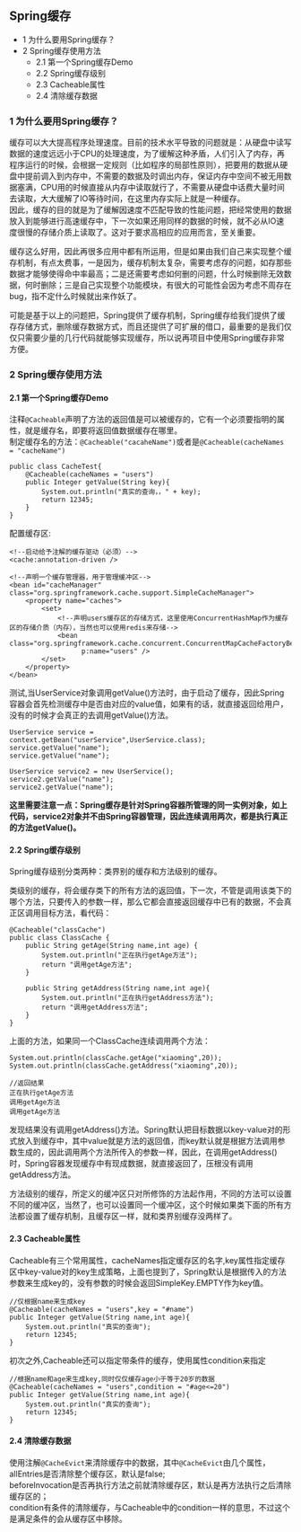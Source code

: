 ## Spring缓存

<!-- MarkdownTOC -->

- 1 为什么要用Spring缓存？
- 2 Spring缓存使用方法
	- 2.1 第一个Spring缓存Demo
	- 2.2 Spring缓存级别
	- 2.3 Cacheable属性
	- 2.4 清除缓存数据

<!-- /MarkdownTOC -->


### 1 为什么要用Spring缓存？
缓存可以大大提高程序处理速度。目前的技术水平导致的问题就是：从硬盘中读写数据的速度远远小于CPU的处理速度，为了缓解这种矛盾，人们引入了内存，再程序运行的时候，会根据一定规则（比如程序的局部性原则），把要用的数据从硬盘中提前调入到内存中，不需要的数据及时调出内存，保证内存中空间不被无用数据塞满，CPU用的时候直接从内存中读取就行了，不需要从硬盘中话费大量时间去读取，大大缓解了IO等待时间，在这里内存实际上就是一种缓存。  
因此，缓存的目的就是为了缓解因速度不匹配导致的性能问题，把经常使用的数据放入到能够进行高速缓存中，下一次如果还用同样的数据的时候，就不必从IO速度很慢的存储介质上读取了。这对于要求高相应的应用而言，至关重要。

缓存这么好用，因此再很多应用中都有所运用，但是如果由我们自己来实现整个缓存机制，有点太费事，一是因为，缓存机制太复杂，需要考虑存的问题，如存那些数据才能够使得命中率最高；二是还需要考虑如何删的问题，什么时候删除无效数据，何时删除；三是自己实现整个功能模块，有很大的可能性会因为考虑不周存在bug，指不定什么时候就出来作妖了。

可能是基于以上的问题把，Spring提供了缓存机制，Spring缓存给我们提供了缓存存储方式，删除缓存数据方式，而且还提供了可扩展的借口，最重要的是我们仅仅只需要少量的几行代码就能够实现缓存，所以说再项目中使用Spring缓存非常方便。

### 2 Spring缓存使用方法

#### 2.1 第一个Spring缓存Demo
注释`@Cacheable`声明了方法的返回值是可以被缓存的，它有一个必须要指明的属性，就是缓存名，即要将返回值数据缓存在哪里。  
制定缓存名的方法：`@Cacheable("cacaheName")`或者是`@Cacheable(cacheNames = "cacheName")`
```
public class CacheTest{
	@Cacheable(cacheNames = "users")
    public Integer getValue(String key){
        System.out.println("真实的查询，，" + key);
        return 12345;
    }
}
```
配置缓存区:
```
<!--启动给予注解的缓存驱动（必须）-->
<cache:annotation-driven />

<!--声明一个缓存管理器，用于管理缓冲区-->
<bean id="cacheManager" class="org.springframework.cache.support.SimpleCacheManager">
    <property name="caches">
        <set>
        	<!--声明users缓存区的存储方式，这里使用ConcurrentHashMap作为缓存区的存储介质（内存），当然也可以使用redis来存储-->
            <bean class="org.springframework.cache.concurrent.ConcurrentMapCacheFactoryBean"
                  p:name="users" />
        </set>
    </property>
</bean>
```
测试,当UserService对象调用getValue()方法时，由于启动了缓存，因此Spring容器会首先检测缓存中是否由对应的value值，如果有的话，就直接返回给用户，没有的时候才会真正的去调用getValue()方法。
```
UserService service = context.getBean("userService",UserService.class);
service.getValue("name"); 
service.getValue("name");

UserService service2 = new UserService();
service2.getValue("name");
service2.getValue("name");
```
**这里需要注意一点：Spring缓存是针对Spring容器所管理的同一实例对象，如上代码，service2对象并不由Spring容器管理，因此连续调用两次，都是执行真正的方法getValue()。**
#### 2.2 Spring缓存级别
Spring缓存级别分类两种：类界别的缓存和方法级别的缓存。  

类级别的缓存，将会缓存类下的所有方法的返回值，下一次，不管是调用该类下的哪个方法，只要传入的参数一样，那么它都会直接返回缓存中已有的数据，不会真正区调用目标方法，看代码：
```
@Cacheable("classCache")
public class ClassCache {
    public String getAge(String name,int age) {
        System.out.println("正在执行getAge方法");
        return "调用getAge方法";
    }

    public String getAddress(String name,int age){
        System.out.println("正在执行getAddress方法");
        return "调用getAddress方法";
    }
}
```
上面的方法，如果同一个ClassCache连续调用两个方法：
```
System.out.println(classCache.getAge("xiaoming",20));
System.out.println(classCache.getAddress("xiaoming",20));

//返回结果
正在执行getAge方法
调用getAge方法
调用getAge方法
```
发现结果没有调用getAddress()方法。Spring默认把目标数据以key-value对的形式放入到缓存中，其中value就是方法的返回值，而key默认就是根据方法调用参数生成的，因此调用两个方法所传入的参数一样，因此，在调用getAddress()时，Spring容器发现缓存中有现成数据，就直接返回了，压根没有调用getAddress方法。

方法级别的缓存，所定义的缓冲区只对所修饰的方法起作用，不同的方法可以设置不同的缓冲区，当然了，也可以设置同一个缓冲区，这个时候如果类下面的所有方法都设置了缓存机制，且缓存区一样，就和类界别缓存没两样了。

#### 2.3 Cacheable属性
Cacheable有三个常用属性，cacheNames指定缓存区的名字,key属性指定缓存区中key-value对的key生成策略，上面也提到了，Spring默认是根据传入的方法参数来生成key的，没有参数的时候会返回SimpleKey.EMPTY作为key值。
```
//仅根据name来生成key
@Cacheable(cacheNames = "users",key = "#name")
public Integer getValue(String name,int age){
    System.out.println("真实的查询");
    return 12345;
}
```
初次之外,Cacheable还可以指定带条件的缓存，使用属性condition来指定
```
//根据name和age来生成key,同时仅仅缓存age小于等于20岁的数据
@Cacheable(cacheNames = "users",condition = "#age<=20")
public Integer getValue(String name,int age){
    System.out.println("真实的查询");
    return 12345;
}
```
#### 2.4 清除缓存数据
使用注解`@CacheEvict`来清除缓存中的数据，其中`@CacheEvict`由几个属性，allEntries是否清除整个缓存区，默认是false;  
beforeInvocation是否再执行方法之前就清除缓存区，默认是再方法执行之后清除缓存区的；  
condition有条件的清除缓存，与Cacheable中的condition一样的意思，不过这个是满足条件的会从缓存区中移除。

